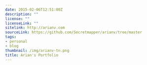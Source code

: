 ```yaml
---
date: 2015-02-06T12:51:00Z
description: ""
license: ""
licenseLink: ""
sitelink: http://arianv.com
sourceLink: https://github.com/Secretmapper/arianv/tree/master
tags:
- personal
- blog
thumbnail: /img/arianv-tn.png
title: Arian's Portfolio 
---
```

